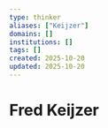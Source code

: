 ```yaml
---
type: thinker
aliases: ["Keijzer"]
domains: []
institutions: []
tags: []
created: 2025-10-20
updated: 2025-10-20
---
```


# Fred Keijzer


